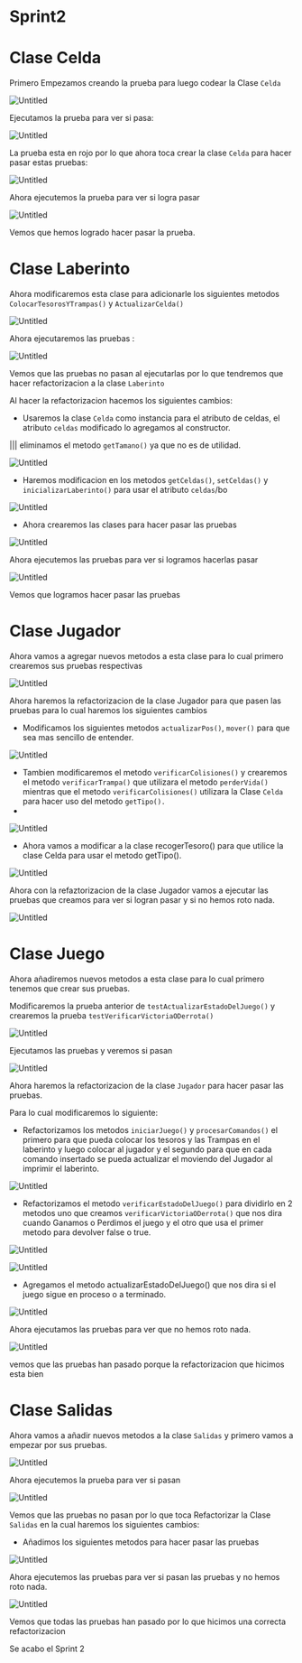 # Sprint2

# Clase Celda

Primero Empezamos creando la prueba para luego codear la Clase `Celda` 

![Untitled](Imagenes/Untitled.png)

Ejecutamos la prueba para ver si pasa:

![Untitled](Imagenes/Untitled%201.png)

La prueba esta en rojo por lo que ahora toca crear la clase `Celda` para hacer pasar estas pruebas:

![Untitled](Imagenes/Untitled%202.png)

Ahora ejecutemos la prueba para ver si logra pasar

![Untitled](Imagenes/Untitled%203.png)

Vemos que hemos logrado hacer pasar la prueba.

# Clase Laberinto

Ahora modificaremos esta clase para adicionarle los siguientes metodos `ColocarTesorosYTrampas()` y `ActualizarCelda()`

![Untitled](Imagenes/Untitled%204.png)

Ahora ejecutaremos las pruebas :

![Untitled](Imagenes/Untitled%205.png)

Vemos que las pruebas no pasan al ejecutarlas por lo que tendremos que hacer refactorizacion a la clase `Laberinto` 

Al hacer la refactorizacion hacemos los siguientes cambios:

- Usaremos la clase `Celda` como instancia para el atributo de celdas, el atributo `celdas` modificado lo agregamos al constructor.

||| eliminamos el metodo `getTamano()` ya que no es de utilidad.

![Untitled](Imagenes/Untitled%206.png)

- Haremos modificacion en los metodos `getCeldas()`, `setCeldas()` y `inicializarLaberinto()` para usar el atributo `celdas`/bo

![Untitled](Imagenes/Untitled%207.png)

- Ahora crearemos las clases para hacer pasar las pruebas

![Untitled](Imagenes/Untitled%208.png)

Ahora ejecutemos las pruebas para ver si logramos hacerlas pasar

![Untitled](Imagenes/Untitled%209.png)

Vemos que logramos hacer pasar las pruebas

# Clase Jugador

Ahora vamos a agregar nuevos metodos a esta clase para lo cual primero crearemos sus pruebas respectivas

 

![Untitled](Imagenes/Untitled%2010.png)

Ahora haremos la refactorizacion de la clase Jugador para que pasen las pruebas para lo cual haremos los siguientes cambios

- Modificamos los siguientes metodos `actualizarPos()`, `mover()` para que sea mas sencillo de entender.

![Untitled](Imagenes/Untitled%2011.png)

- Tambien modificaremos el metodo `verificarColisiones()` y crearemos el metodo `verificarTrampa()` que utilizara el metodo `perderVida()` mientras que el metodo `verificarColisiones()` utilizara la Clase `Celda` para hacer uso del metodo `getTipo().`
- 

![Untitled](Imagenes/Untitled%2012.png)

- Ahora vamos a modificar a la clase recogerTesoro() para que utilice la clase Celda para usar el metodo getTipo().

![Untitled](Imagenes/Untitled%2013.png)

Ahora con la refaztorizacion de la clase Jugador vamos a ejecutar las pruebas que creamos para ver si logran pasar y si no hemos roto nada.

![Untitled](Imagenes/Untitled%2014.png)

# Clase Juego

Ahora añadiremos nuevos metodos a esta clase para lo cual primero tenemos que crear sus pruebas.

Modificaremos la prueba anterior de `testActualizarEstadoDelJuego()` y crearemos la prueba `testVerificarVictoriaODerrota()`

![Untitled](Imagenes/Untitled%2015.png)

Ejecutamos las pruebas y veremos si pasan

![Untitled](Imagenes/Untitled%2016.png)

Ahora haremos la refactorizacion de la clase `Jugador` para hacer pasar las pruebas.

Para lo cual modificaremos lo siguiente:

- Refactorizamos los metodos `iniciarJuego()` y `procesarComandos()` el primero para que pueda colocar los tesoros y las Trampas en el laberinto y luego colocar al jugador y el segundo para que en cada comando insertado se pueda actualizar el moviendo del Jugador al imprimir el laberinto.

![Untitled](Imagenes/Untitled%2017.png)

- Refactorizamos el metodo `verificarEstadoDelJuego()` para dividirlo en 2 metodos uno que creamos `verificarVictoriaODerrota()` que nos dira cuando Ganamos o Perdimos el juego y el otro que usa el primer metodo para devolver false o true.

![Untitled](Imagenes/Untitled%2018.png)

![Untitled](Imagenes/Untitled%2019.png)

- Agregamos el metodo actualizarEstadoDelJuego() que nos dira si el juego sigue en proceso o a terminado.

 

![Untitled](Imagenes/Untitled%2020.png)

Ahora ejecutamos las pruebas para ver que no hemos roto nada.

![Untitled](Imagenes/Untitled%2021.png)

vemos que las pruebas han pasado porque la refactorizacion que hicimos esta bien

# Clase Salidas

Ahora vamos a añadir nuevos metodos a la clase `Salidas` y primero vamos a empezar por sus pruebas.

![Untitled](Imagenes/Untitled%2022.png)

Ahora ejecutemos la prueba para ver si pasan

![Untitled](Imagenes/Untitled%2023.png)

Vemos que las pruebas no pasan por lo que toca Refactorizar la Clase `Salidas` en la cual haremos los siguientes cambios:

- Añadimos los siguientes metodos para hacer pasar las pruebas

![Untitled](Imagenes/Untitled%2024.png)

Ahora ejecutemos las pruebas para ver si pasan las pruebas y no hemos roto nada.

![Untitled](Imagenes/Untitled%2025.png)

Vemos que todas las pruebas han pasado por lo que hicimos una correcta refactorizacion

Se acabo el Sprint 2